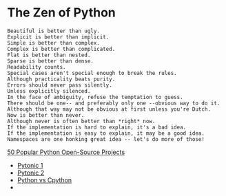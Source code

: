 # The Zen of Python
    Beautiful is better than ugly.
    Explicit is better than implicit.
    Simple is better than complex.
    Complex is better than complicated.
    Flat is better than nested.
    Sparse is better than dense.
    Readability counts.
    Special cases aren't special enough to break the rules.
    Although practicality beats purity.
    Errors should never pass silently.
    Unless explicitly silenced.
    In the face of ambiguity, refuse the temptation to guess.
    There should be one-- and preferably only one --obvious way to do it.
    Although that way may not be obvious at first unless you're Dutch.
    Now is better than never.
    Although never is often better than *right* now.
    If the implementation is hard to explain, it's a bad idea.
    If the implementation is easy to explain, it may be a good idea.
    Namespaces are one honking great idea -- let's do more of those!

[50 Popular Python Open-Source Projects](https://hackernoon.com/50-popular-python-open-source-projects-on-github-in-2018-c750f9bf56a0)


- [Pytonic 1](https://www.python.org/dev/peps/pep-0008/)
- [Pytonic 2](https://docs.python-guide.org/writing/style/)
- [Python vs Cpython](https://stackoverflow.com/questions/17130975/python-vs-cpython)
- 
